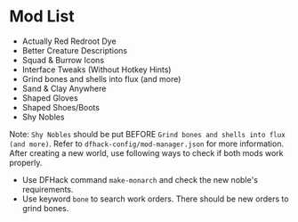 # Mod List

* Actually Red Redroot Dye
* Better Creature Descriptions
* Squad & Burrow Icons
* Interface Tweaks (Without Hotkey Hints)
* Grind bones and shells into flux (and more)
* Sand & Clay Anywhere
* Shaped Gloves
* Shaped Shoes/Boots
* Shy Nobles

Note: `Shy Nobles` should be put BEFORE `Grind bones and shells into flux (and more)`. Refer to `dfhack-config/mod-manager.json` for more information. After creating a new world, use following ways to check if both mods work properly.

* Use DFHack command `make-monarch` and check the new noble's requirements.
* Use keyword `bone` to search work orders. There should be new orders to grind bones.

